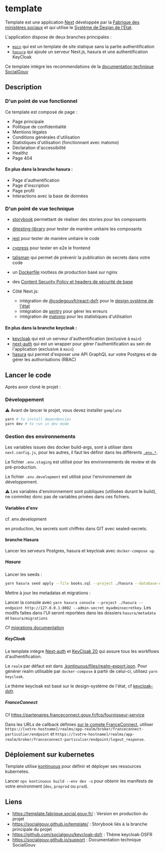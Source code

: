 # template

Template est une application [Next](https://nextjs.org/) développée par la [Fabrique des ministères sociaux](https://www.fabrique.social.gouv.fr/) et qui utilise le [Système de Design de l'État](https://gouvfr.atlassian.net/wiki/spaces/DB/overview).

L'application dispose de deux branches principales :

- [`main`](https://github.com/SocialGouv/template) qui est un template de site statique sans la partie authentification
- [`hasura`](https://github.com/SocialGouv/template/tree/hasura) qui ajoute un serveur Next.js, hasura et une authentification KeyCloak

Ce template intègre les recommendations de la [documentation technique SocialGouv](https://socialgouv.github.io/support)

## Description

### D'un point de vue fonctionnel

Ce template est composé de page :

- Page principale
- Politique de confidentialité
- Mentions légales
- Conditions générales d'utilisation
- Statistiques d'utilisation (fonctionnant avec matomo)
- Déclaration d'accessibilité
- Healthz
- Page 404

#### En plus dans la branche hasura :

- Page d'authentification
- Page d'inscription
- Page profil
- Interactions avec la base de données

### D'un point de vue technique

- [storybook](https://storybook.js.org/) permettant de réaliser des stories pour les composants
- [@testing-library](https://testing-library.com/) pour tester de manière unitaire les composants
- [jest](https://jestjs.io/) pour tester de manière unitaire le code
- [cypress](https://www.cypress.io/) pour tester en e2e le frontend
- [talisman](https://github.com/thoughtworks/talisman/) qui permet de prévenir la publication de secrets dans votre code
- un [Dockerfile](./Dockerfile) rootless de production basé sur nginx
- des [Content Security Policy et headers de sécurité de base](https://developer.mozilla.org/fr/docs/Web/HTTP/CSP)

- Côté Next.js:
  - intégration de [@codegouvfr/react-dsfr](https://github.com/codegouvfr/react-dsfr/) pour le [design système de l'état](https://www.systeme-de-design.gouv.fr/)
  - intégration de [sentry](https://sentry.io/) pour gérer les erreurs
  - intégration de [matomo](https://matomo.org/) pour les statistiques d'utilisation

#### En plus dans la branche keycloak :

- [keycloak](https://www.keycloak.org/) qui est un serveur d'authentification (exclusive à `main`)
- [next-auth](https://next-auth.js.org/) qui est un wrapper pour gérer l'authentification au sein de l'application (exclusive à `main`)
- [hasura](https://hasura.io) qui permet d'exposer une API GraphQL sur votre Postgres et de gérer les authorisations (RBAC)

## Lancer le code

Après avoir cloné le projet :

### Développement

:warning: Avant de lancer le projet, vous devez installer `gomplate`

```bash
yarn # to install dependencies
yarn dev # to run in dev mode
```

### Gestion des environnements

Les variables issues des docker build-args, sont à utiliser dans `next.config.js`, pour les autres, il faut les définir dans les différents [`.env.*`](https://nextjs.org/docs/basic-features/environment-variables#environment-variable-load-order).

Le fichier `.env.staging` est utilisé pour les environnements de review et de pré-production.

Le fichier `.env.development` est utilisé pour l'environnement de développement.

:warning: Les variables d'environnement sont publiques (utilisées durant le build), ne commitez donc pas de variables privées dans ces fichiers.

#### Variables d'env

cf .env.development

en production, les secrets sont chiffrés dans GIT avec sealed-secrets.

#### branche Hasura

Lancer les serveurs Postgres, hasura et keycloak avec `docker-compose up`.

##### Hasura

Lancer les seeds :

```sh
yarn hasura seed apply --file books.sql --project ./hasura --database-name default --endpoint http://127.0.0.1:8082 --admin-secret myadminsecretkey
```

Mettre à jour les metadatas et migrations :

Lancer la console avec `yarn hasura console --project ./hasura --endpoint http://127.0.0.1:8082 --admin-secret myadminsecretkey`. Les modifs faites dans l'UI seront reportées dans les dossiers `hasura/metadata` et `hasura/migrations`

Cf [migrations documentation](https://hasura.io/docs/latest/migrations-metadata-seeds/manage-migrations/)

##### KeyCloak

Le template intègre [Next-auth](https://next-auth.js.org/) et [KeyCloak 20](https://www.keycloak.org/) qui assure tous les workflows d'authentification.

Le `realm` par défaut est dans [.kontinuous/files/realm-export.json](.kontinuous/files/realm-export.json). Pour générer realm utilisable par `docker-compose` à partir de celui-ci, utilisez `yarn keycloak`.

Le thème keycloak est basé sur le design-système de l'état, cf [keycloak-dsfr](https://github.com/SocialGouv/keycloak-dsfr).

##### FranceConnect

Cf https://partenaires.franceconnect.gouv.fr/fcp/fournisseur-service

Dans les URLs de callback définies [sur le compte FranceConnect](), utiliser `https://[votre-hostname]/realms/app-realm/broker/franceconnect-particulier/endpoint` et `https://[votre-hostname]/realms/app-realm/broker/franceconnect-particulier/endpoint/logout_response`.

## Déploiement sur kubernetes

Template utilise [kontinuous](https://github.com/socialgouv/kontinuous) pour définir et déployer ses ressources kubernetes.

Lancer `npx kontinuous build --env dev -o` pour obtenir les manifests de votre environment (`dev`, `preprod` ou `prod`).

## Liens

- <https://template.fabrique.social.gouv.fr/> : Version en production du projet
- <https://socialgouv.github.io/template/> : Storybook liés à la branche principale du projet
- <https://github.com/socialgouv/keycloak-dsfr> : Thème keycloak-DSFR
- <https://socialgouv.github.io/support> : Documentation technique SocialGouv
